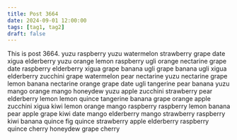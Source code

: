 ```yaml
---
title: Post 3664
date: 2024-09-01 12:00:00
tags: [tag1, tag2]
draft: false
---
```

This is post 3664.
yuzu
raspberry
yuzu
watermelon
strawberry
grape
date
xigua
elderberry
yuzu
orange
lemon
raspberry
ugli
orange
nectarine
grape
date
raspberry
elderberry
xigua
grape
banana
ugli
grape
banana
ugli
xigua
elderberry
zucchini
grape
watermelon
pear
nectarine
yuzu
nectarine
grape
lemon
banana
nectarine
orange
grape
date
ugli
tangerine
pear
banana
yuzu
mango
orange
mango
honeydew
yuzu
apple
zucchini
strawberry
pear
elderberry
lemon
lemon
quince
tangerine
banana
grape
orange
apple
zucchini
xigua
kiwi
lemon
orange
mango
raspberry
raspberry
lemon
banana
pear
apple
grape
kiwi
date
mango
elderberry
mango
strawberry
raspberry
kiwi
banana
quince
fig
quince
strawberry
apple
elderberry
raspberry
quince
cherry
honeydew
grape
cherry
